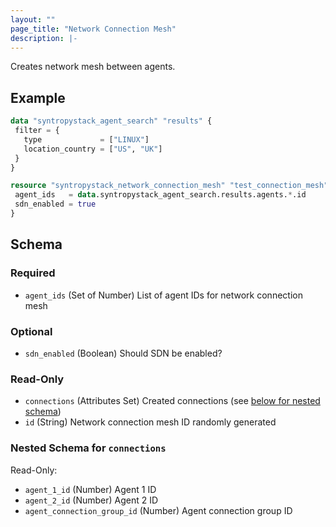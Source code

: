 ```yaml
---
layout: ""
page_title: "Network Connection Mesh"
description: |-
---
```


Creates network mesh between agents.

## Example 
 ```terraform
data "syntropystack_agent_search" "results" {
  filter = {
    type             = ["LINUX"]
    location_country = ["US", "UK"]
  }
}

resource "syntropystack_network_connection_mesh" "test_connection_mesh" {
  agent_ids   = data.syntropystack_agent_search.results.agents.*.id
  sdn_enabled = true
}
```

 <!-- schema generated by tfplugindocs -->
## Schema

### Required

- `agent_ids` (Set of Number) List of agent IDs for network connection mesh

### Optional

- `sdn_enabled` (Boolean) Should SDN be enabled?

### Read-Only

- `connections` (Attributes Set) Created connections (see [below for nested schema](#nestedatt--connections))
- `id` (String) Network connection mesh ID randomly generated

<a id="nestedatt--connections"></a>
### Nested Schema for `connections`

Read-Only:

- `agent_1_id` (Number) Agent 1 ID
- `agent_2_id` (Number) Agent 2 ID
- `agent_connection_group_id` (Number) Agent connection group ID



